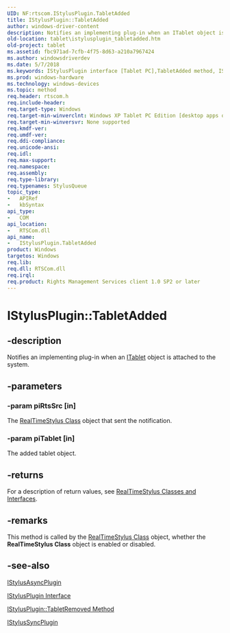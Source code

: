 ```yaml
---
UID: NF:rtscom.IStylusPlugin.TabletAdded
title: IStylusPlugin::TabletAdded
author: windows-driver-content
description: Notifies an implementing plug-in when an ITablet object is attached to the system.
old-location: tablet\istylusplugin_tabletadded.htm
old-project: tablet
ms.assetid: fbc971ad-7cfb-4f75-8d63-a210a7967424
ms.author: windowsdriverdev
ms.date: 5/7/2018
ms.keywords: IStylusPlugin interface [Tablet PC],TabletAdded method, IStylusPlugin.TabletAdded, IStylusPlugin::TabletAdded, TabletAdded, TabletAdded method [Tablet PC], TabletAdded method [Tablet PC],IStylusPlugin interface, fbc971ad-7cfb-4f75-8d63-a210a7967424, rtscom/IStylusPlugin::TabletAdded, tablet.istylusplugin_tabletadded
ms.prod: windows-hardware
ms.technology: windows-devices
ms.topic: method
req.header: rtscom.h
req.include-header: 
req.target-type: Windows
req.target-min-winverclnt: Windows XP Tablet PC Edition [desktop apps only]
req.target-min-winversvr: None supported
req.kmdf-ver: 
req.umdf-ver: 
req.ddi-compliance: 
req.unicode-ansi: 
req.idl: 
req.max-support: 
req.namespace: 
req.assembly: 
req.type-library: 
req.typenames: StylusQueue
topic_type:
-	APIRef
-	kbSyntax
api_type:
-	COM
api_location:
-	RTSCom.dll
api_name:
-	IStylusPlugin.TabletAdded
product: Windows
targetos: Windows
req.lib: 
req.dll: RTSCom.dll
req.irql: 
req.product: Rights Management Services client 1.0 SP2 or later
---
```


# IStylusPlugin::TabletAdded


## -description



Notifies an implementing plug-in when an <a href="https://msdn.microsoft.com/31e11f7d-5610-4c49-9203-2dc322fbef95">ITablet</a> object is attached to the system.




## -parameters




### -param piRtsSrc [in]

The <a href="https://msdn.microsoft.com/fd686a78-b0a8-41d2-a37b-90544f531270">RealTimeStylus Class</a> object that sent the notification.


### -param piTablet [in]

 The added tablet object.


## -returns



For a description of return values, see <a href="https://msdn.microsoft.com/fc0900b4-f08b-4a93-bbc0-d3db067d7917">RealTimeStylus Classes and Interfaces</a>.




## -remarks



This method is called by the <a href="https://msdn.microsoft.com/fd686a78-b0a8-41d2-a37b-90544f531270">RealTimeStylus Class</a> object, whether the <b>RealTimeStylus Class</b> object is enabled or disabled.




## -see-also




<a href="https://msdn.microsoft.com/bf961d70-2576-493b-a34d-c7c72b6c0234">IStylusAsyncPlugin</a>



<a href="https://msdn.microsoft.com/bbef5cdb-4112-4733-80bb-692b7a198605">IStylusPlugin Interface</a>



<a href="https://msdn.microsoft.com/b953c2f8-3f49-4b7a-af4a-528c8815b066">IStylusPlugin::TabletRemoved Method</a>



<a href="https://msdn.microsoft.com/e3e02d5a-a004-49de-b2d8-86ccfc120481">IStylusSyncPlugin</a>
 

 

